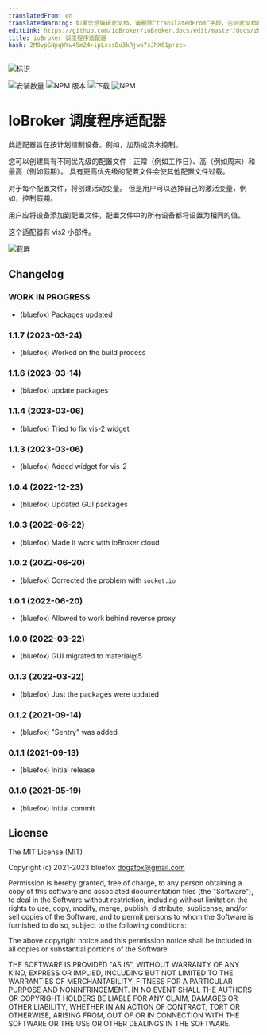 ```yaml
---
translatedFrom: en
translatedWarning: 如果您想编辑此文档，请删除“translatedFrom”字段，否则此文档将再次自动翻译
editLink: https://github.com/ioBroker/ioBroker.docs/edit/master/docs/zh-cn/adapterref/iobroker.scheduler/README.md
title: ioBroker 调度程序适配器
hash: 2M0vpSNpqWYw45m24+ipLsssDu3kRjwa7sJMX61p+zc=
---
```

![标识](../../../en/adapterref/iobroker.scheduler/admin/scheduler.png)

![安装数量](http://iobroker.live/badges/scheduler-stable.svg)
![NPM 版本](http://img.shields.io/npm/v/iobroker.scheduler.svg)
![下载](https://img.shields.io/npm/dm/iobroker.scheduler.svg)
![NPM](https://nodei.co/npm/iobroker.scheduler.png?downloads=true)

# IoBroker 调度程序适配器
此适配器旨在按计划控制设备。例如，加热或浇水控制。

您可以创建具有不同优先级的配置文件：正常（例如工作日）、高（例如周末）和最高（例如假期）。
具有更高优先级的配置文件会使其他配置文件过载。

对于每个配置文件，将创建活动变量。
但是用户可以选择自己的激活变量，例如，控制假期。

用户应将设备添加到配置文件，配置文件中的所有设备都将设置为相同的值。

这个适配器有 vis2 小部件。

![截屏](../../../en/adapterref/iobroker.scheduler/img/scheduler.png)

<!-- 下一个版本的占位符（在行首）：

### **正在进行中** -->

## Changelog
### **WORK IN PROGRESS**
* (bluefox) Packages updated

### 1.1.7 (2023-03-24)
* (bluefox) Worked on the build process

### 1.1.6 (2023-03-14)
* (bluefox) update packages

### 1.1.4 (2023-03-06)
* (bluefox) Tried to fix vis-2 widget

### 1.1.3 (2023-03-06)
* (bluefox) Added widget for vis-2

### 1.0.4 (2022-12-23)
* (bluefox) Updated GUI packages

### 1.0.3 (2022-06-22)
* (bluefox) Made it work with ioBroker cloud

### 1.0.2 (2022-06-20)
* (bluefox) Corrected the problem with `socket.io`

### 1.0.1 (2022-06-20)
* (bluefox) Allowed to work behind reverse proxy

### 1.0.0 (2022-03-22)
* (bluefox) GUI migrated to material@5

### 0.1.3 (2022-03-22)
* (bluefox) Just the packages were updated

### 0.1.2 (2021-09-14)
* (bluefox) "Sentry" was added

### 0.1.1 (2021-09-13)
* (bluefox) Initial release

### 0.1.0 (2021-05-19)
* (bluefox) Initial commit

## License
The MIT License (MIT)

Copyright (c) 2021-2023 bluefox <dogafox@gmail.com>

Permission is hereby granted, free of charge, to any person obtaining a copy
of this software and associated documentation files (the "Software"), to deal
in the Software without restriction, including without limitation the rights
to use, copy, modify, merge, publish, distribute, sublicense, and/or sell
copies of the Software, and to permit persons to whom the Software is
furnished to do so, subject to the following conditions:

The above copyright notice and this permission notice shall be included in all
copies or substantial portions of the Software.

THE SOFTWARE IS PROVIDED "AS IS", WITHOUT WARRANTY OF ANY KIND, EXPRESS OR
IMPLIED, INCLUDING BUT NOT LIMITED TO THE WARRANTIES OF MERCHANTABILITY,
FITNESS FOR A PARTICULAR PURPOSE AND NONINFRINGEMENT. IN NO EVENT SHALL THE
AUTHORS OR COPYRIGHT HOLDERS BE LIABLE FOR ANY CLAIM, DAMAGES OR OTHER
LIABILITY, WHETHER IN AN ACTION OF CONTRACT, TORT OR OTHERWISE, ARISING FROM,
OUT OF OR IN CONNECTION WITH THE SOFTWARE OR THE USE OR OTHER DEALINGS IN THE
SOFTWARE.